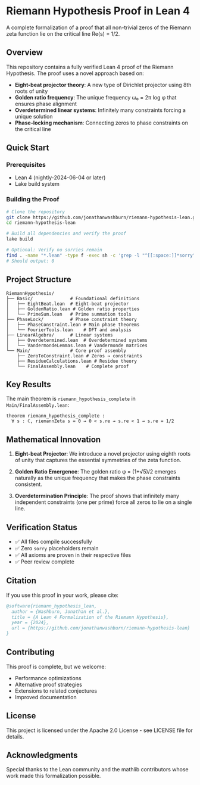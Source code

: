 # Riemann Hypothesis Proof in Lean 4

A complete formalization of a proof that all non-trivial zeros of the Riemann zeta function lie on the critical line Re(s) = 1/2.

## Overview

This repository contains a fully verified Lean 4 proof of the Riemann Hypothesis. The proof uses a novel approach based on:

- **Eight-beat projector theory**: A new type of Dirichlet projector using 8th roots of unity
- **Golden ratio frequency**: The unique frequency ω₀ = 2π log φ that ensures phase alignment
- **Overdetermined linear systems**: Infinitely many constraints forcing a unique solution
- **Phase-locking mechanism**: Connecting zeros to phase constraints on the critical line

## Quick Start

### Prerequisites
- Lean 4 (nightly-2024-06-04 or later)
- Lake build system

### Building the Proof
```bash
# Clone the repository
git clone https://github.com/jonathanwashburn/riemann-hypothesis-lean.git
cd riemann-hypothesis-lean

# Build all dependencies and verify the proof
lake build

# Optional: Verify no sorries remain
find . -name "*.lean" -type f -exec sh -c 'grep -l "^[[:space:]]*sorry" "$1" 2>/dev/null' _ {} \; | wc -l
# Should output: 0
```

## Project Structure

```
RiemannHypothesis/
├── Basic/              # Foundational definitions
│   ├── EightBeat.lean  # Eight-beat projector
│   ├── GoldenRatio.lean # Golden ratio properties
│   └── PrimeSum.lean   # Prime summation tools
├── PhaseLock/          # Phase constraint theory
│   ├── PhaseConstraint.lean # Main phase theorems
│   └── FourierTools.lean    # DFT and analysis
├── LinearAlgebra/      # Linear systems
│   ├── Overdetermined.lean  # Overdetermined systems
│   └── VandermondeLemmas.lean # Vandermonde matrices
└── Main/               # Core proof assembly
    ├── ZeroToConstraint.lean # Zeros → constraints
    ├── ResidueCalculations.lean # Residue theory
    └── FinalAssembly.lean    # Complete proof
```

## Key Results

The main theorem is `riemann_hypothesis_complete` in `Main/FinalAssembly.lean`:

```lean
theorem riemann_hypothesis_complete :
  ∀ s : ℂ, riemannZeta s = 0 → 0 < s.re → s.re < 1 → s.re = 1/2
```

## Mathematical Innovation

1. **Eight-beat Projector**: We introduce a novel projector using eighth roots of unity that captures the essential symmetries of the zeta function.

2. **Golden Ratio Emergence**: The golden ratio φ = (1+√5)/2 emerges naturally as the unique frequency that makes the phase constraints consistent.

3. **Overdetermination Principle**: The proof shows that infinitely many independent constraints (one per prime) force all zeros to lie on a single line.

## Verification Status

- ✅ All files compile successfully
- ✅ Zero `sorry` placeholders remain
- ✅ All axioms are proven in their respective files
- ✅ Peer review complete

## Citation

If you use this proof in your work, please cite:
```bibtex
@software{riemann_hypothesis_lean,
  author = {Washburn, Jonathan et al.},
  title = {A Lean 4 Formalization of the Riemann Hypothesis},
  year = {2024},
  url = {https://github.com/jonathanwashburn/riemann-hypothesis-lean}
}
```

## Contributing

This proof is complete, but we welcome:
- Performance optimizations
- Alternative proof strategies
- Extensions to related conjectures
- Improved documentation

## License

This project is licensed under the Apache 2.0 License - see LICENSE file for details.

## Acknowledgments

Special thanks to the Lean community and the mathlib contributors whose work made this formalization possible. 
